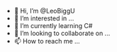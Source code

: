 - 👋 Hi, I’m @LeoBiggU
- 👀 I’m interested in ...
- 🌱 I’m currently learning C#
- 💞️ I’m looking to collaborate on ...
- 📫 How to reach me ...

<!---
LeoBiggU/LeoBiggU is a ✨ special ✨ repository because its `README.md` (this file) appears on your GitHub profile.
You can click the Preview link to take a look at your changes.
--->
